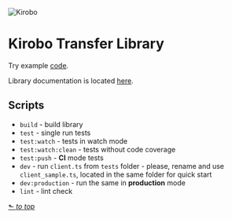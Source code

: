![Kirobo](https://kirobo.io/wp-content/uploads/2020/01/cropped-logo.png)

# Kirobo Transfer Library

Try example [code](docs/examples.md).

Library documentation is located [here](docs/README.md#kirobo-transfer-library-documentation).

## Scripts

 - ```build``` - build library
 - ```test``` - single run tests
 - ```test:watch``` - tests in watch mode
 - ```test:watch:clean``` - tests without code coverage
 - ```test:push``` - __CI__ mode tests
 - ```dev``` - run ```client.ts``` from ```tests``` folder - please, rename and use ```client_sample.ts```, located in the same folder for quick start
  - ```dev:production``` - run the same in __production__ mode
 - ```lint``` - lint check

[⬑ _to top_](#Kirobo-Retrievable-Transfer-Library)